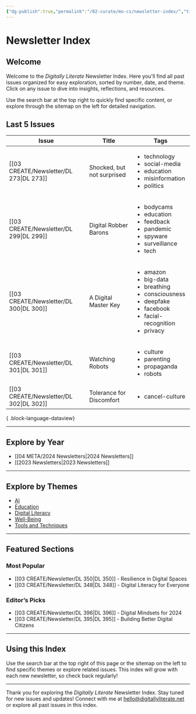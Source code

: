 ```yaml
---
{"dg-publish":true,"permalink":"/02-curate/mo-cs/newsletter-index/","title":"Newsletter Index","tags":["newsletter","index","digitally-literate"]}
---
```



# Newsletter Index

## Welcome
Welcome to the _Digitally Literate_ Newsletter Index. Here you'll find all past issues organized for easy exploration, sorted by number, date, and theme. Click on any issue to dive into insights, reflections, and resources.

Use the search bar at the top right to quickly find specific content, or explore through the sitemap on the left for detailed navigation.

## Last 5 Issues
| Issue                                      | Title                      | Tags                                                                                                                                                           |
| ------------------------------------------ | -------------------------- | -------------------------------------------------------------------------------------------------------------------------------------------------------------- |
| [[03 CREATE/Newsletter/DL 273\|DL 273]] | Shocked, but not surprised | <ul><li>technology</li><li>social-media</li><li>education</li><li>misinformation</li><li>politics</li></ul>                                                    |
| [[03 CREATE/Newsletter/DL 299\|DL 299]] | Digital Robber Barons      | <ul><li>bodycams</li><li>education</li><li>feedback</li><li>pandemic</li><li>spyware</li><li>surveillance</li><li>tech</li></ul>                               |
| [[03 CREATE/Newsletter/DL 300\|DL 300]] | A Digital Master Key       | <ul><li>amazon</li><li>big-data</li><li>breathing</li><li>consciousness</li><li>deepfake</li><li>facebook</li><li>facial-recognition</li><li>privacy</li></ul> |
| [[03 CREATE/Newsletter/DL 301\|DL 301]] | Watching Robots            | <ul><li>culture</li><li>parenting</li><li>propaganda</li><li>robots</li></ul>                                                                                  |
| [[03 CREATE/Newsletter/DL 302\|DL 302]] | Tolerance for Discomfort   | <ul><li>cancel-culture</li></ul>                                                                                                                               |

{ .block-language-dataview}

---

## Explore by Year

- [[04 META/2024 Newsletters\|2024 Newsletters]]
- [[2023 Newsletters\|2023 Newsletters]]

---

## Explore by Themes

- [AI](tag:ai)
- [Education](tag:education)
- [Digital Literacy](tag:digital-literacy)
- [Well-Being](tag:well-being)
- [Tools and Techniques](tag:tools)

---

## Featured Sections

### Most Popular
- [[03 CREATE/Newsletter/DL 350\|DL 350]] - Resilience in Digital Spaces
- [[03 CREATE/Newsletter/DL 348\|DL 348]] - Digital Literacy for Everyone

### Editor’s Picks
- [[03 CREATE/Newsletter/DL 396\|DL 396]] - Digital Mindsets for 2024
- [[03 CREATE/Newsletter/DL 395\|DL 395]] - Building Better Digital Citizens

---

## Using this Index

Use the search bar at the top right of this page or the sitemap on the left to find specific themes or explore related issues. This index will grow with each new newsletter, so check back regularly!

---

Thank you for exploring the _Digitally Literate_ Newsletter Index. Stay tuned for new issues and updates! Connect with me at hello@digitallyliterate.net or explore all past issues in this index.
